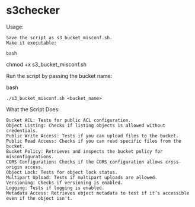 # s3checker
Usage:

    Save the script as s3_bucket_misconf.sh.
    Make it executable:

    bash

chmod +x s3_bucket_misconf.sh

Run the script by passing the bucket name:

bash

    ./s3_bucket_misconf.sh <bucket_name>

What the Script Does:

    Bucket ACL: Tests for public ACL configuration.
    Object Listing: Checks if listing objects is allowed without credentials.
    Public Write Access: Tests if you can upload files to the bucket.
    Public Read Access: Checks if you can read specific files from the bucket.
    Bucket Policy: Retrieves and inspects the bucket policy for misconfigurations.
    CORS Configuration: Checks if the CORS configuration allows cross-origin access.
    Object Lock: Tests for object lock status.
    Multipart Upload: Tests if multipart uploads are allowed.
    Versioning: Checks if versioning is enabled.
    Logging: Tests if logging is enabled.
    Metadata Access: Retrieves object metadata to test if it’s accessible even if the object isn't.
